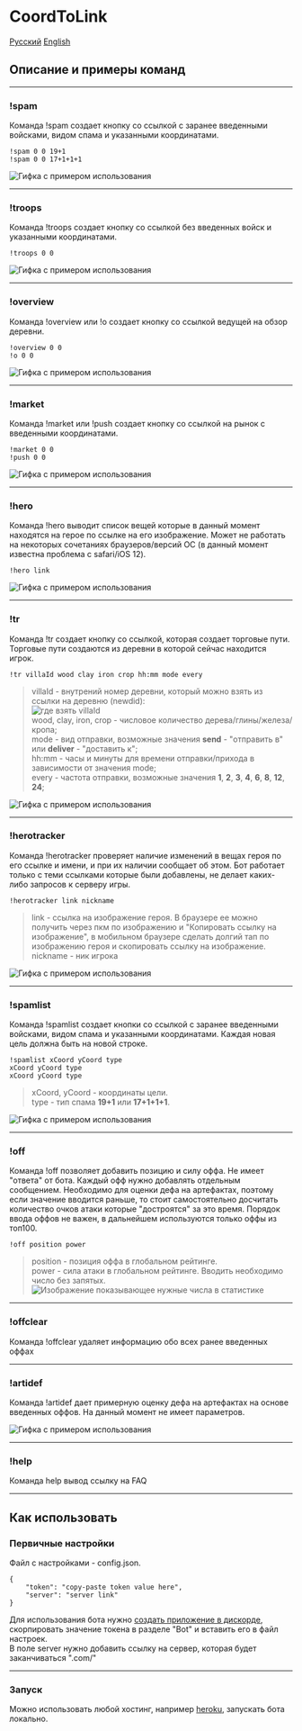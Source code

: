 # CoordToLink

[Русский](https://github.com/dankadolba/CoordToLinkBot/blob/master/README.md) [English](https://github.com/dankadolba/CoordToLinkBot/blob/master/README.en.md)

## Описание и примеры команд

---

### !spam

Команда !spam создает кнопку со ссылкой с заранее введенными войсками, видом спама и указанными координатами.

```text
!spam 0 0 19+1
!spam 0 0 17+1+1+1
```

![Гифка с примером использования](./readme/spam.gif)

---

### !troops

Команда !troops создает кнопку со ссылкой без введенных войск и указанными координатами.

```text
!troops 0 0
```

![Гифка с примером использования](./readme/troops.gif)

---

### !overview

Команда !overview или !o создает кнопку со ссылкой ведущей на обзор деревни.

```text
!overview 0 0
!o 0 0
```

![Гифка с примером использования](./readme/overview.gif)

---

### !market

Команда !market или !push создает кнопку со ссылкой на рынок с введенными координатами.

```text
!market 0 0
!push 0 0
```

![Гифка с примером использования](./readme/market.gif)

---

### !hero

Команда !hero выводит список вещей которые в данный момент находятся на герое по ссылке на его изображение.
Может не работать на некоторых сочетаниях браузеров/версий ОС (в данный момент известна проблема с safari/iOS 12).

```text
!hero link
```

![Гифка с примером использования](./readme/hero.gif)

---

### !tr

Команда !tr создает кнопку со ссылкой, которая создает торговые пути. Торговые пути создаются из деревни в которой сейчас находится игрок.

```text
!tr villaId wood clay iron crop hh:mm mode every
```

> villaId - внутрений номер деревни, который можно взять из ссылки на деревню (newdid):  
![где взять villaId](./readme/villaId.png)  
wood, clay, iron, crop - числовое количество дерева/глины/железа/кропа;  
mode - вид отправки, возможные значения **send** - "отправить в" или **deliver** - "доставить к";  
hh:mm - часы и минуты для времени отправки/прихода в зависимости от значения mode;  
every - частота отправки, возможные значения **1**, **2**, **3**, **4**, **6**, **8**, **12**, **24**;

![Гифка с примером использования](./readme/tr.gif)

---

### !herotracker

Команда !herotracker проверяет наличие изменений в вещах героя по его ссылке и имени, и при их наличии сообщает об этом.
Бот работает только с теми ссылками которые были добавлены, не делает каких-либо запросов к серверу игры.

```text
!herotracker link nickname
```

> link - ссылка на изображение героя. В браузере ее можно получить через пкм по изображению и "Копировать ссылку на изображение", в мобильном браузере сделать долгий тап по изображению героя и скопировать ссылку на изображение.  
nickname - ник игрока

![Гифка с примером использования](./readme/herotracker.gif)

---

### !spamlist

Команда !spamlist создает кнопки со ссылкой с заранее введенными войсками, видом спама и указанными координатами. Каждая новая цель должна быть на новой строке.

```text
!spamlist xCoord yCoord type
xCoord yCoord type
xCoord yCoord type
```

> xCoord, yCoord - координаты цели.  
type - тип спама **19+1** или **17+1+1+1**.

![Гифка с примером использования](./readme/spamlist.gif)

---

### !off

Команда !off позволяет добавить позицию и силу оффа. Не имеет "ответа" от бота. Каждый офф нужно добавлять отдельным сообщением. Необходимо для оценки дефа на артефактах, поэтому если значение вводится раньше, то стоит самостоятельно досчитать количество очков атаки которые "достроятся" за это время. Порядок ввода оффов не важен, в дальнейшем используются только оффы из топ100.

```text
!off position power
```

> position - позиция оффа в глобальном рейтинге.  
power - сила атаки в глобальном рейтинге. Вводить необходимо число без запятых.
![Изображение показывающее нужные числа в статистике](./readme/off.png)

---

### !offclear

Команда !offclear удаляет информацию обо всех ранее введенных оффах

---

### !artidef

Команда !artidef дает примерную оценку дефа на артефактах на основе введенных оффов. На данный момент не имеет параметров.

![Гифка с примером использования](./readme/artidef.gif)

---
### !help

Команда help вывод ссылку на FAQ

---

## Как использовать

### Первичные настройки

Файл с настройками - config.json.

```text
{
    "token": "copy-paste token value here",
    "server": "server link"
}
```

Для использования бота нужно [создать приложение в дискорде](https://discordjs.guide/preparations/setting-up-a-bot-application.html#creating-your-bot), скорпировать значение токена в разделе "Bot" и вставить его в файл настроек.  
В поле server нужно добавить ссылку на сервер, которая будет заканчиваться ".com/"

---

### Запуск

Можно использовать любой хостинг, например [heroku](https://devcenter.heroku.com/articles/git), запускать бота локально.
